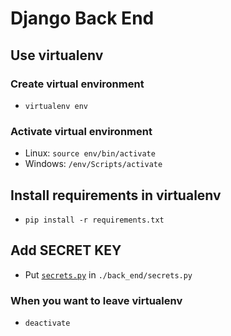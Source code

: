 # Django Back End

## Use virtualenv

### Create virtual environment

* ```virtualenv env```

### Activate virtual environment

* Linux: ```source env/bin/activate```
* Windows: ```/env/Scripts/activate```

## Install requirements in virtualenv

* ```pip install -r requirements.txt```

## Add SECRET KEY

* Put [```secrets.py```](https://github.com/JambuOverflow/secrets/blob/master/secrets.py) in ```./back_end/secrets.py```

### When you want to leave virtualenv

* ```deactivate```
